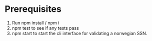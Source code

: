 # Prerequisites

1. Run npm install / npm i
2. npm test to see if any tests pass
3. npm start to start the cli interface for validating a norwegian SSN. 